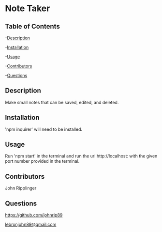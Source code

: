 # Note Taker  

  ## Table of Contents
  -[Description](#description)

  -[Installation](#installation)

  -[Usage](#usage)

  -[Contributors](#contributors) 

  -[Questions](#questions)

  ## Description
  Make small notes that can be saved, edited, and deleted.

  ## Installation
  'npm inquirer' will need to be installed.

  ## Usage
  Run 'npm start' in the terminal and run the url http://localhost: with the given port number provided in the terminal.  

  ## Contributors
  John Ripplinger 

  ## Questions
  https://github.com/johnrip89

  lebronjohn89@gmail.com
  